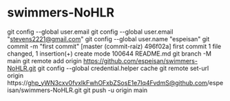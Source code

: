 # swimmers-NoHLR

git config --global user.email
git config --global user.email "stevens2221@gmail.com"
git config --global user.name "espeisan"
git commit -m "first commit"
[master (commit-raíz) 496f02a] first commit
 1 file changed, 1 insertion(+)
 create mode 100644 README.md
git branch -M main
git remote add origin https://github.com/espeisan/swimmers-NoHLR.git
git config --global credential.helper cache
git remote set-url origin https://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@github.com/espeisan/swimmers-NoHLR.git
git push -u origin main
